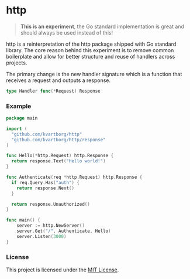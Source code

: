 # http

> **This is an experiment**, the Go standard implementation is great and should
always be used instead of this!

http is a reinterpretation of the http package shipped with Go standard
library. The core reason behind this experiment is to remove common boilerplate
and allow for better structure and reuse of handlers across projects.

The primary change is the new handler signature which is a function that receives
a request and outputs a response.
```go
type Handler func(*Request) Response
```

### Example

```go
package main

import (
  "github.com/kvartborg/http"
  "github.com/kvartborg/http/response"
)

func Hello(*http.Request) http.Response {
  return response.Text("Hello world!")
}

func Authenticate(req *http.Request) http.Response {
  if req.Query.Has("auth") {
    return response.Next()
  }

  return response.Unauthorized()
}

func main() {
    server := http.NewServer()
    server.Get("/", Authenticate, Hello)
    server.Listen(3000)
}
```

### License
This project is licensed under the [MIT License](https://github.com/kvartborg/http/blob/master/LICENSE).
